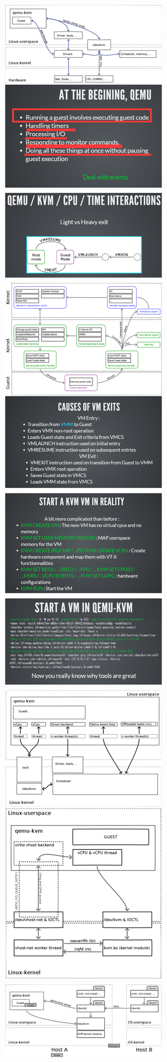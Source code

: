 ![](/assets/qemu-kvm1.png)![](/assets/qemu-kvm2.png)

![](/assets/qemu-kvm3.png)

![](/assets/qemu-kvm4.png)![](/assets/qemu-kvm5.png)

![](/assets/qemu-kvm6.png)

![](/assets/qemu-kvm7.png)

![](/assets/qemu-kvm8.png)![](/assets/qemu-kvm11.png)

![](/assets/qemu-kvm12.png)



